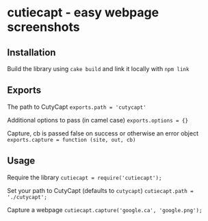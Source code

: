 # cutiecapt - easy webpage screenshots

## Installation
Build the library using ```cake build``` and link it locally with ```npm link```

## Exports
The path to CutyCapt
```exports.path = 'cutycapt'```

Additional options to pass (in camel case)
```exports.options = {}```

Capture, cb is passed false on success or otherwise an error object
```exports.capture = function (site, out, cb)```

## Usage
Require the library
```cutiecapt = require('cutiecapt');```

Set your path to CutyCapt (defaults to ```cutycapt```)
```cutiecapt.path = './cutycapt';```

Capture a webpage
```cutiecapt.capture('google.ca', 'google.png');```
